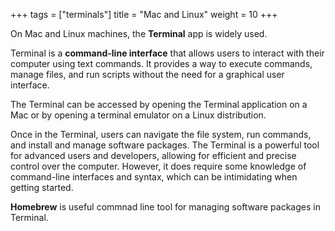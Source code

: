 +++
tags = ["terminals"]
title = "Mac and Linux"
weight = 10
+++

On Mac and Linux machines, the **Terminal** app is widely used.

Terminal is a **command-line interface** 
that allows users to interact with their computer using text commands. 
It provides a way to execute commands, manage files, and run scripts 
without the need for a graphical user interface. 

The Terminal can be accessed by opening the Terminal application on a 
Mac or by opening a terminal emulator on a Linux distribution. 

Once in the Terminal, users can navigate the file system, run commands, 
and install and manage software packages. The Terminal is a powerful tool 
for advanced users and developers, allowing for efficient and precise 
control over the computer. However, it does require some knowledge of 
command-line interfaces and syntax, which can be intimidating when getting started.

**Homebrew** is useful commnad line tool for managing software packages 
in Terminal. 


